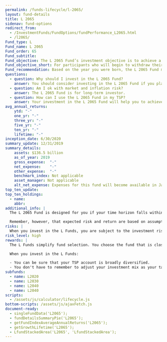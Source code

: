 ```yaml
---
permalink: /funds-lifecycle/l-2065/
layout: fund-details
title: L 2065
sidenav: fund-options
redirect_from:
  - /InvestmentFunds/FundOptions/fundPerformance_L2065.html
  - /l2065/
Fund_type: L
Fund_name: L 2065
Fund_order: 65
Fund_subtitle:
Fund_objective: The L 2065 Fund’s investment objective is to achieve a high level of growth with a very low emphasis on preservation of assets. The Fund's allocation in the G, F, C, S, and I Funds is adjusted quarterly. The L 2065 Fund will roll into the L Income Fund automatically in July 2065 when its allocation becomes the same as the allocation of the L Income Fund.
Fund_objective_short: For participants who will begin to withdraw their money in 2062 or later.
Fund_recommendation: Based on the year you were born, the L 2065 Fund may be a good choice for you because you could have decades until retirement and can ride out any fluctuations in the market.
questions:
  - question: Why should I invest in the L 2065 Fund?
    answer: You should consider investing in the L 2065 Fund if you plan to withdraw from your account in 2063 or later.
  - question: Am I ok with market and inflation risk?
    answer: The L 2065 Fund is for long-term investor.
  - question: How can I use the L 2065 Fund in my TSP?
    answer: Your investment in the L 2065 Fund will help you to achieve the best expected return for the amount of expected risk that is appropriate for your time horizon. The L 2065 Fund makes the investing process easy for you because you do not have to figure out how to diversify your account or how and when to rebalance - it’s done for you.
avg_annual_returns:
    ytd: "-"
    one_yr: "-"
    three_yr: "-"
    five_yr: "-"
    ten_yr: "-"
    lifetime: "-"
inception_date: 6/30/2020
summary_update: 12/31/2019
summary_details:
    assets: $136.5 billion
    as_of_year: 2019
    gross_expense:  "-"
    net_expense:    "-"
    other_expense:  "-"
    benchmark_index: Not applicable
    asset_manager: Not applicable
    alt_net_expense: Expenses for this fund will become available in January 2021.
top_ten_update:
top_ten_holdings:
  - name:
    abbr:
additional_info: |
  The L 2065 Fund is designed for you if your time horizon falls within the 2062 or later range. The asset allocation of this fund is adjusted quarterly, moving to a more conservative mix, gradually approaching that of the L Income Fund. Between quarterly adjustments, the asset allocation of the L 2065 Fund is maintained through daily rebalancing to the fund’s target allocation.

  Remember, however, that expected risk and return are based on assumptions about future economic conditions and investment performance. There is no guaranteed rate of return for any period, either short-term or long-term. For the fund’s historical returns, visit [Share Price History]({{ site.baseurl }}/fund-performance/share-price-history/). Past performance does not guarantee future results.
risks: |
  When you invest in the L Funds, you are subject to the investment risks associated with the G, F, C, S, and I funds. Your account is not guaranteed against loss. The L Funds can have periods of gain and loss, just as the individual TSP funds do.
risk_level: high
rewards: |
  The L Funds simplify fund selection. You choose the fund that is closest to your target date (or, if your target date falls between the target dates that are offered, you can split your account between the two target date funds closest to your time horizon).

  When you invest in the L Funds:

  - You can be sure that your TSP account is broadly diversified.
  - You don't have to remember to adjust your investment mix as your target date approaches - it's done for you.
subfunds:
  - name: L2020
  - name: L2030
  - name: L2040
  - name: L2040
scripts:
  - /assets/js/calculator/lifecycle.js
bottom-scripts: /assets/js/ajaxFetch.js
document-ready:
  - singleFundData('L2065');
  - fundDetailsSummaryPie('L2065');
  - getFundIndexAverageAnnualReturns('L2065');
  - getGrowthLifetime('L2065');
  - LfundStackedArea('L2065', 'LfundStackedArea');
---
```

